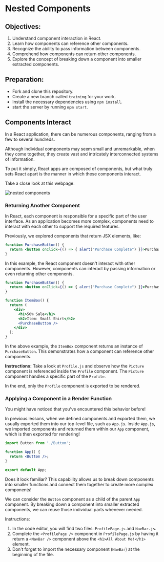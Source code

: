# Nested Components

## Objectives:

1. Understand component interaction in React.
2. Learn how components can reference other components.
3. Recognize the ability to pass information between components.
4. Comprehend how components can return other components.
5. Explore the concept of breaking down a component into smaller extracted components.

## Preparation:
* Fork and clone this repository.
* Create a new branch called `training` for your work.
* Install the necessary dependencies using `npm install`.
* start the server by running `npm start`.


## Components Interact

In a React application, there can be numerous components, ranging from a few to several hundreds.

Although individual components may seem small and unremarkable, when they come together, they create vast and intricately interconnected systems of information.

To put it simply, React apps are composed of components, but what truly sets React apart is the manner in which these components interact.

Take a close look at this webpage:

![nested components](https://www.thesavvyfew.com/sites/default/files/inline-images/react-ui-components_0.png)


### Returning Another Component

In React, each component is responsible for a specific part of the user interface. As an application becomes more complex, components need to interact with each other to support the required features.

Previously, we explored components that return JSX elements, like:

```jsx
function PurchaseButton() {
  return <button onClick={() => { alert("Purchase Complete") }}>Purchase</button>
}
```

In this example, the React component doesn't interact with other components. However, components can interact by passing information or even returning other components.

```jsx
function PurchaseButton() {
  return <button onClick={() => { alert("Purchase Complete") }}>Purchase</button>
}

function ItemBox() {
  return (
    <div>
      <h1>50% Sale</h1>
      <h2>Item: Small Shirt</h2>
      <PurchaseButton />
    </div>
  );
}
```

In the above example, the `ItemBox` component returns an instance of `PurchaseButton`. This demonstrates how a component can reference other components.

**Instructions:**
Take a look at `Profile.js` and observe how the `Picture` component is referenced inside the `Profile` component. The `Picture` component handles a specific part of the `Profile`.

In the end, only the `Profile` component is exported to be rendered.

### Applying a Component in a Render Function

You might have noticed that you've encountered this behavior before!

In previous lessons, when we defined components and exported them, we usually exported them into our top-level file, such as `App.js`. Inside `App.js`, we imported components and returned them within our `App` component, which is then exported for rendering!

```jsx
import Button from './Button';

function App() {
  return <Button />;
}

export default App;
```

Does it look familiar? This capability allows us to break down components into smaller functions and connect them together to create more complex components!

We can consider the `Button` component as a child of the parent `App` component. By breaking down a component into smaller extracted components, we can reuse those individual parts whenever needed.

Instructions:

1. In the code editor, you will find two files: `ProfilePage.js` and `NavBar.js`.
2. Complete the `<ProfilePage />` component in `ProfilePage.js` by having it return a `<NavBar />` component above the `<h1>All About Me!</h1>` element.
3. Don't forget to import the necessary component (`NavBar`) at the beginning of the file.





